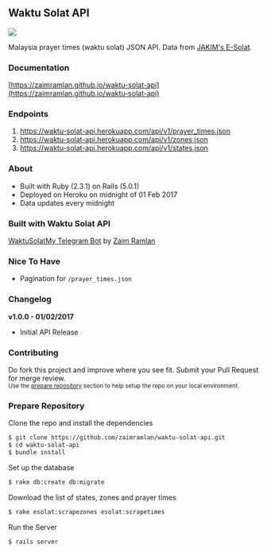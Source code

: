 ## Waktu Solat API

![](https://github.com/zaimramlan/waktu-solat-api/blob/master/docs/images/waktu-solat-api.png)

Malaysia prayer times (waktu solat) JSON API. Data from [JAKIM's E-Solat](http://www.e-solat.gov.my).

### Documentation

[https://zaimramlan.github.io/waktu-solat-api](https://zaimramlan.github.io/waktu-solat-api)

### Endpoints

1. https://waktu-solat-api.herokuapp.com/api/v1/prayer_times.json
2. https://waktu-solat-api.herokuapp.com/api/v1/zones.json
3. https://waktu-solat-api.herokuapp.com/api/v1/states.json

### About

- Built with Ruby (2.3.1) on Rails (5.0.1)  
- Deployed on Heroku on midnight of 01 Feb 2017
- Data updates every midnight

### Built with Waktu Solat API

[WaktuSolatMy Telegram Bot](https://telegram.me/WaktuSolatMyBot) by [Zaim Ramlan](https://github.com/zaimramlan)

### Nice To Have

- Pagination for `/prayer_times.json`

### Changelog

**v1.0.0 - 01/02/2017**
- Initial API Release

### Contributing

Do fork this project and improve where you see fit. Submit your Pull Request for merge review.  
<sup>Use the [prepare repository](https://github.com/zaimramlan/waktu-solat-api#prepare-repository) section to help setup the repo on your local environment.</sup>

### Prepare Repository

Clone the repo and install the dependencies  

``` bash
$ git clone https://github.com/zaimramlan/waktu-solat-api.git
$ cd waktu-solat-api
$ bundle install
```

Set up the database  

``` bash
$ rake db:create db:migrate
```

Download the list of states, zones and prayer times  

``` bash
$ rake esolat:scrapezones esolat:scrapetimes
```

Run the Server  

``` bash
$ rails server
```
